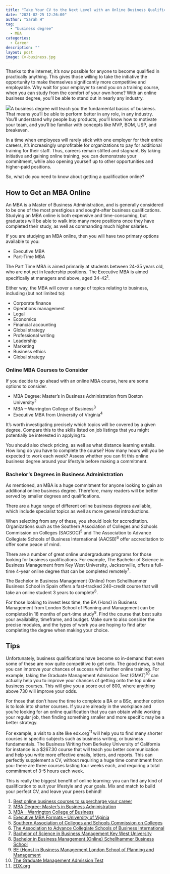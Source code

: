 ```yaml
---
title: "Take Your CV to the Next Level with an Online Business Qualification"
date: "2021-02-25 12:26:00"
author: "Sarah H"
tag:
  - "business degree"
  - MBA
categories:
  - Career
description: ""
layout: post
image: Cv-business.jpg
---
```


Thanks to the internet, it’s now possible for anyone to become qualified in practically anything. This gives those willing to take the initiative the opportunity to make themselves significantly more competitive and employable. Why wait for your employer to send you on a training course, when you can study from the comfort of your own home? With an online business degree, you’ll be able to stand out in nearly any industry.

![](/posts/Cv-business-1024x680.jpg)A business degree will teach you the fundamental basics of business. That means you’ll be able to perform better in any role, in any industry. You’ll understand why people buy products, you’ll know how to motivate your team, and you’ll be familiar with concepts like MVP, BOM, USP, and breakeven.

In a time when employees will rarely stick with one employer for their entire careers, it’s increasingly unprofitable for organizations to pay for additional training for their staff. Thus, careers remain stifled and stagnant. By taking initiative and gaining online training, you can demonstrate your commitment, while also opening yourself up to other opportunities and higher-paid positions.

So, what do you need to know about getting a qualification online?

## How to Get an MBA Online

An MBA is a Master of Business Administration, and is generally considered to be one of the most prestigious and sought-after business qualifications. Studying an MBA online is both expensive and time-consuming, but graduates will be able to walk into many more positions once they have completed their study, as well as commanding much higher salaries.

If you are studying an MBA online, then you will have two primary options available to you:

- Executive MBA
- Part-Time MBA

The Part Time MBA is aimed primarily at students between 24-35 years old, who are not yet in leadership positions. The Executive MBA is aimed specifically at managers and above, aged 34-42<sup>1</sup>.

Either way, the MBA will cover a range of topics relating to business, including (but not limited to):

- Corporate finance
- Operations management
- Legal
- Economics
- Financial accounting
- Global strategy
- Professional writing
- Leadership
- Marketing
- Business ethics
- Global strategy

### Online MBA Courses to Consider

If you decide to go ahead with an online MBA course, here are some options to consider.

- MBA Degree: Master’s in Business Administration from Boston University<sup>2</sup>
- MBA – Warrington College of Business<sup>3</sup>
- Executive MBA from University of Virginia<sup>4</sup>

It’s worth investigating precisely which topics will be covered by a given degree. Compare this to the skills listed on job listings that you might potentially be interested in applying to.

You should also check pricing, as well as what distance learning entails. How long do you have to complete the course? How many hours will you be expected to work each week? Assess whether you can fit this online business degree around your lifestyle before making a commitment.

### Bachelor’s Degrees in Business Administration

As mentioned, an MBA is a huge commitment for anyone looking to gain an additional online business degree. Therefore, many readers will be better served by smaller degrees and qualifications.

There are a huge range of different online business degrees available, which include specialist topics as well as more general introductions.

When selecting from any of these, you should look for accreditation. Organizations such as the Southern Association of Colleges and Schools Commission on Colleges (SACSOC)<sup>5</sup> and The Association to Advance Collegiate Schools of Business International (AACSB)<sup>6</sup> offer accreditation to offer some peace of mind.

There are a number of great online undergraduate programs for those looking for business qualifications. For example, The Bachelor of Science in Business Management from Key West University, Jacksonville, offers a full-time 4-year online degree that can be completed remotely<sup>7</sup>.

The Bachelor in Business Management (Online) from Schellhammer Business School in Spain offers a fast-tracked 240-credit course that will take an online student 3 years to complete<sup>8</sup>.

For those looking to invest less time, the BA (Hons) in Business Management from London School of Planning and Management can be completed in 18 months of part-time study<sup>9</sup>. Find the course that best suits your availability, timeframe, and budget. Make sure to also consider the precise modules, and the types of work you are hoping to find after completing the degree when making your choice.

## Tips

Unfortunately, business qualifications have become so in-demand that even some of these are now quite competitive to get onto. The good news, is that you can improve your chances of success with further online training. For example, taking the Graduate Management Admission Test (GMAT)<sup>10</sup> can actually help you to improve your chances of getting onto the top online business courses. This will give you a score out of 800, where anything above 730 will improve your odds.

For those that don’t have the time to complete a BA or a BSc, another option is to look into shorter courses. If you are already in the workplace and you’re looking for an online qualification that you can obtain while working your regular job, then finding something smaller and more specific may be a better strategy.

For example, a visit to a site like edx.org<sup>11 </sup>will help you to find many shorter courses in specific subjects such as business writing, or business fundamentals. The Business Writing from Berkeley University of California for instance is a $267.30 course that will teach you better communication and help you write more effective emails, letters, and reports. This can perfectly supplement a CV, without requiring a huge time commitment from you: there are three courses lasting four weeks each, and requiring a total commitment of 3-5 hours each week.

This is really the biggest benefit of online learning: you can find any kind of qualification to suit your lifestyle and your goals. Mix and match to build your perfect CV, and leave your peers behind!

1. [Best online business courses to supercharge your career](https://www.androidauthority.com/online-business-courses-1017793/)
2. [MBA Degree: Master’s in Business Administration](https://www.edx.org/masters/online-master-business-administration-mba-bux?source=aw&awc=6798_1582027604_f0e0aa94d1a1cdc927cc97e22748c7a6&utm_source=aw&utm_medium=affiliate_partner&utm_content=text-link&utm_term=78888_Skimlinks)
3. [MBA – Warrington College of Business](https://warrington.ufl.edu/mba/program-options/online-mba/online-two-year/courses-and-curriculum/)
4. [Executive MBA Formats – University of Viginia](https://www.darden.virginia.edu/executive-mba-formats/program-faculty/distance-learning)
5. [Southern Association of Colleges and Schools Commission on Colleges](https://sacscoc.org/)
6. [The Association to Advance Collegiate Schools of Business International](https://www.aacsb.edu/)
7. [Bachelor of Science in Business Management Key West University](https://www.onlinestudies.com/Bachelor-of-Science-in-Business-Management/USA/Key-West-University/)
8. [Bachelor in Business Management (Online)](<https://www.onlinestudies.com/Bachelor-in-Business-Management-(Online)/Spain/Schellhammer-Business-School/>)[ Schellhammer Business School](<https://www.onlinestudies.com/Bachelor-in-Business-Management-(Online)/Spain/Schellhammer-Business-School/>)
9. [BE (Hons) in Business Management London School of Planning and Management](<https://www.onlinestudies.com/BA-(Hons)-in-Business-Management/United-Kingdom/LSPM/>)
10. [The Graduate Management Admission Test](https://www.investopedia.com/terms/g/graduate-management-admission-test-mba.asp)
11. [EDX.org](https://www.edx.org/)

